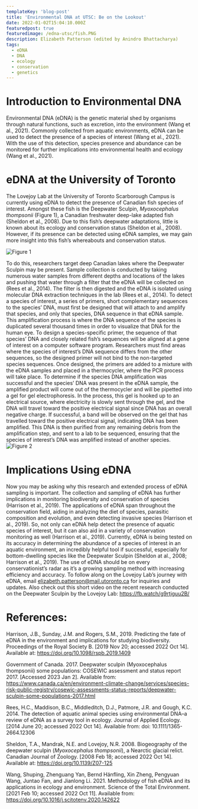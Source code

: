 ```yaml
---
templateKey: 'blog-post'
title: 'Environmental DNA at UTSC: Be on the Lookout'
date: 2022-01-02T15:04:10.000Z
featuredpost: true
featuredimage: /edna-utsc/fish.PNG
description: Elizabeth Patterson (edited by Anindro Bhattacharya)
tags:
  - eDNA
  - DNA
  - ecology
  - conservation
  - genetics
---
```

# Introduction to Environmental DNA 
Environmental DNA (eDNA) is the genetic material shed by organisms through natural functions, such as excretion, into the environment (Wang et al., 2021). Commonly collected from aquatic environments, eDNA can be used to detect the presence of a species of interest (Wang et al., 2021). With the use of this detection, species presence and abundance can be monitored for further implications into environmental health and ecology (Wang et al., 2021). 

# eDNA at the University of Toronto 
The Lovejoy Lab at the University of Toronto Scarborough Campus is currently using eDNA to detect the presence of Canadian fish species of interest. Amongst these fish is the Deepwater Sculpin, _Myoxocephalus thompsonii_ (Figure 1), a Canadian freshwater deep-lake adapted fish (Sheldon et al., 2008). Due to this fish’s deepwater adaptations, little is known about its ecology and conservation status (Sheldon et al., 2008). However, if its presence can be detected using eDNA samples, we may gain more insight into this fish’s whereabouts and conservation status. 

![Figure 1](/img/edna-utsc/fish.PNG)

To do this, researchers target deep Canadian lakes where the Deepwater Sculpin may be present. Sample collection is conducted by taking numerous water samples from different depths and locations of the lakes and pushing that water through a filter that the eDNA will be collected on (Rees et al., 2014). The filter is then digested and the eDNA is isolated using molecular DNA extraction techniques in the lab (Rees et al., 2014). To detect a species of interest, a series of primers, short complementary sequences to the species’ DNA, must first be designed that will attach to and amplify that species, and only that species, DNA sequence in that eDNA sample. This amplification process is where the DNA sequence of the species is duplicated several thousand times in order to visualize that DNA for the human eye. To design a species-specific primer, the sequence of that species’ DNA and closely related fish’s sequences will be aligned at a gene of interest on a computer software program. Researchers must find areas where the species of interest’s DNA sequence differs from the other sequences, so the designed primer will not bind to the non-targeted species sequences. 
Once designed, the primers are added to a mixture with the eDNA samples and placed in a thermocycler, where the PCR process will take place. To determine if the species DNA amplification was successful and the species’ DNA was present in the eDNA sample, the amplified product will come out of the thermocycler and will be pipetted into a gel for gel electrophoresis. In the process, this gel is hooked up to an electrical source, where electricity is slowly sent through the gel, and the DNA will travel toward the positive electrical signal since DNA has an overall negative charge. If successful, a band will be observed on the gel that has travelled toward the positive electrical signal, indicating DNA has been amplified. This DNA is then purified from any remaining debris from the amplification step, and sent to a lab to be sequenced, ensuring that the species of interest’s DNA was amplified instead of another species. 
![Figure 2](/img/edna-utsc/edna_electrophoresis.PNG)


# Implications Using eDNA
Now you may be asking why this research and extended process of eDNA sampling is important. The collection and sampling of eDNA has further implications in monitoring biodiversity and conservation of species (Harrison et al., 2019). The applications of eDNA span throughout the conservation field, aiding in analyzing the diet of species, parasitic composition and evolution, and even detecting invasive species (Harrison et al., 2019). So, not only can eDNA help detect the presence of aquatic species of interest, but it can also aid in a variety of conservation monitoring as well (Harrison et al., 2019). Currently, eDNA is being tested on its accuracy in determining the abundance of a species of interest in an aquatic environment, an incredibly helpful tool if successful, especially for bottom-dwelling species like the Deepwater Sculpin (Sheldon at al., 2008; Harrison et al., 2019). 
The use of eDNA should be on every conservationist’s radar as it’s a growing sampling method with increasing efficiency and accuracy. To follow along on the Lovejoy Lab’s journey with eDNA, email elizabeth.patterson@mail.utoronto.ca for inquiries and updates. Also check out this short video on the recent research conducted on the Deepwater Sculpin by the Lovejoy Lab:
https://fb.watch/g9rtjguu2B/

# References:
Harrison, J.B., Sunday, J.M. and Rogers, S.M., 2019. Predicting the fate of eDNA in the environment and implications for studying biodiversity. Proceedings of the Royal Society B. [2019 Nov 20; accessed 2022 Oct 14]. Available at: https://doi.org/10.1098/rspb.2019.1409

Government of Canada. 2017. Deepwater sculpin (Myoxocephalus thompsonii) some populations: COSEWIC assessment and status report 2017. [Accessed 2023 Jan 2]. Available from: https://www.canada.ca/en/environment-climate-change/services/species-risk-public-registry/cosewic-assessments-status-reports/deepwater-sculpin-some-populations-2017.html

Rees, H.C., Maddison, B.C., Middleditch, D.J., Patmore, J.R. and Gough, K.C. 2014. The detection of aquatic animal species using environmental DNA–a review of eDNA as a survey tool in ecology. Journal of Applied Ecology. [2014 June 20; accessed 2022 Oct 14]. Available from: doi: 10.1111/1365-2664.12306

Sheldon, T.A., Mandrak, N.E. and Lovejoy, N.R. 2008. Biogeography of the deepwater sculpin (_Myoxocephalus thompsonii_), a Nearctic glacial relict. Canadian Journal of Zoology. [2008 Feb 18; accessed 2022 Oct 14]. Available at: https://doi.org/10.1139/Z07-125

Wang, Shuping, Zhenguang Yan, Bernd Hänfling, Xin Zheng, Pengyuan Wang, Juntao Fan, and Jianlong Li. 2021. Methodology of fish eDNA and its applications in ecology and environment. Science of the Total Environment. [2021 Feb 10; accessed 2022 Oct 11]. Available from: https://doi.org/10.1016/j.scitotenv.2020.142622

